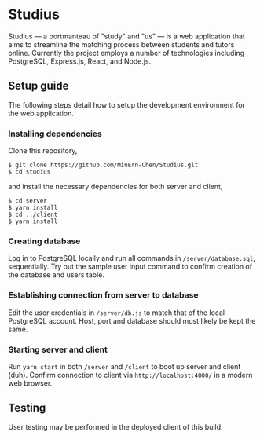 # Studius

Studius — a portmanteau of "study" and "us" — is a web application that aims to streamline the matching process between students and tutors online. Currently the project employs a number of technologies including PostgreSQL, Express.js, React, and Node.js.

## Setup guide

The following steps detail how to setup the development environment for the web application.

### Installing dependencies

Clone this repository,

    $ git clone https://github.com/MinErn-Chen/Studius.git
    $ cd studius

and install the necessary dependencies for both server and client,

    $ cd server
    $ yarn install
    $ cd ../client
    $ yarn install

### Creating database

Log in to PostgreSQL locally and run all commands in `/server/database.sql`, sequentially. Try out the sample user input command to confirm creation of the database and users table.

### Establishing connection from server to database

Edit the user credentials in `/server/db.js` to match that of the local PostgreSQL account. Host, port and database should most likely be kept the same.

### Starting server and client

Run `yarn start` in both `/server` and `/client` to boot up server and client (duh). Confirm connection to client via `http://localhost:4000/` in a modern web browser.

## Testing

User testing may be performed in the deployed client of this build.
